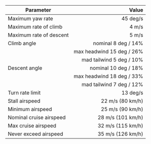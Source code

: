 | Parameter | Value |
|-----------------|----------:|
| Maximum yaw rate | 45 deg/s |
| Maximum rate of climb | 4 m/s |
| Maximum rate of descent | 5 m/s |
| Climb angle | nominal 8 deg / 14% |
| | max headwind 15 deg / 26% |
| | mad tailwind 5 deg / 10% |
| Descent angle | nominal 10 deg / 18% |
| | max headwind 18 deg / 33% |
| | mad tailwind 7 deg / 12% |
| Turn rate limit | 13 deg/s |
| Stall airspeed | 22 m/s (80 km/h) |
| Minimum airspeed | 25 m/s (90 km/h) |
| Nominal cruise airspeed | 28 m/s (101 km/h) |
| Max cruise airspeed | 32 m/s (115 km/h) |
| Never exceed airspeed | 35 m/s (126 km/h) |